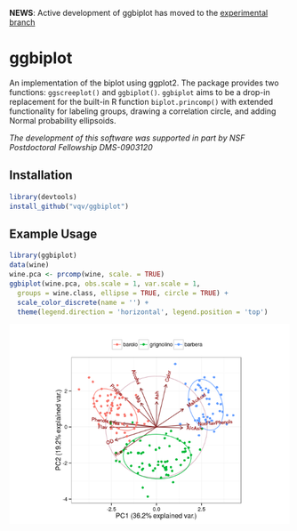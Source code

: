<!-- README.md is generated from README.Rmd. Please edit that file -->

**NEWS**: Active development of ggbiplot has moved to the [experimental branch](https://github.com/vqv/ggbiplot/tree/experimental)

ggbiplot
========

An implementation of the biplot using ggplot2. The package provides two functions: `ggscreeplot()` and `ggbiplot()`. `ggbiplot` aims to be a drop-in replacement for the built-in R function `biplot.princomp()` with extended functionality for labeling groups, drawing a correlation circle, and adding Normal probability ellipsoids.

*The development of this software was supported in part by NSF Postdoctoral Fellowship DMS-0903120*

Installation
------------

``` r
library(devtools)
install_github("vqv/ggbiplot")
```

Example Usage
-------------

``` r
library(ggbiplot)
data(wine)
wine.pca <- prcomp(wine, scale. = TRUE)
ggbiplot(wine.pca, obs.scale = 1, var.scale = 1,
  groups = wine.class, ellipse = TRUE, circle = TRUE) +
  scale_color_discrete(name = '') +
  theme(legend.direction = 'horizontal', legend.position = 'top')
```

![](README-wine-example-1.png)

